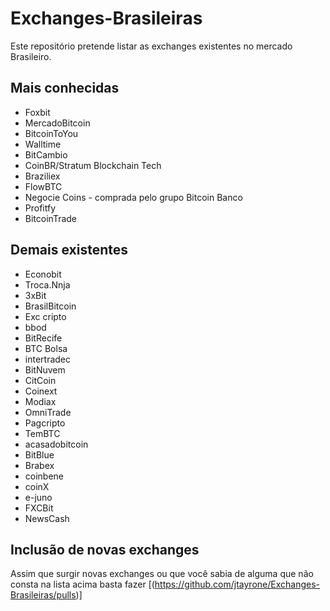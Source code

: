 # Exchanges-Brasileiras
Este repositório pretende listar as exchanges existentes no mercado Brasileiro.
## Mais conhecidas
* Foxbit
* MercadoBitcoin
* BitcoinToYou
* Walltime
* BitCambio
* CoinBR/Stratum Blockchain Tech
* Braziliex
* FlowBTC
* Negocie Coins - comprada pelo grupo Bitcoin Banco
* Profitfy
* BitcoinTrade
## Demais existentes
* Econobit
* Troca.Nnja
* 3xBit
* BrasilBitcoin
* Exc cripto
* bbod
* BitRecife
* BTC Bolsa
* intertradec
* BitNuvem
* CitCoin
* Coinext
* Modiax
* OmniTrade
* Pagcripto
* TemBTC
* acasadobitcoin
* BitBlue
* Brabex
* coinbene
* coinX
* e-juno
* FXCBit
* NewsCash
## Inclusão de novas exchanges
Assim que surgir novas exchanges ou que você sabia de alguma que não consta na lista acima basta fazer [(https://github.com/jtayrone/Exchanges-Brasileiras/pulls)]
